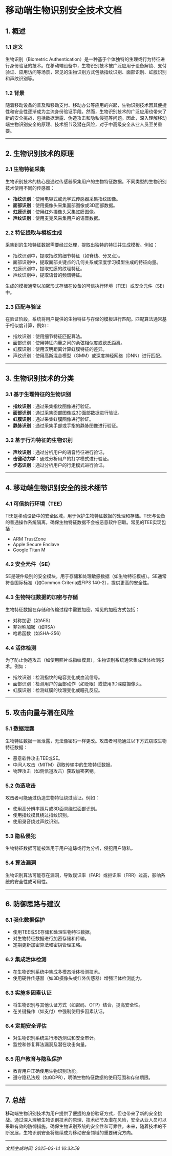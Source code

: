 # 移动端生物识别安全技术文档

## 1. 概述

### 1.1 定义
生物识别（Biometric Authentication）是一种基于个体独特的生理或行为特征进行身份验证的技术。在移动端设备中，生物识别技术被广泛应用于设备解锁、支付验证、应用访问等场景，常见的生物识别方式包括指纹识别、面部识别、虹膜识别和声纹识别等。

### 1.2 背景
随着移动设备的普及和移动支付、移动办公等应用的兴起，生物识别技术因其便捷性和安全性逐渐成为主流身份验证手段。然而，生物识别技术的广泛应用也带来了新的安全挑战，包括数据泄露、伪造攻击和隐私侵犯等问题。因此，深入理解移动端生物识别安全的原理、技术细节及潜在风险，对于中高级安全从业人员至关重要。

---

## 2. 生物识别技术的原理

### 2.1 生物特征采集
生物识别技术的核心是通过传感器采集用户的生物特征数据。不同类型的生物识别技术使用不同的传感器：
- **指纹识别**：使用电容式或光学式传感器采集指纹图像。
- **面部识别**：使用摄像头采集面部图像或3D面部数据。
- **虹膜识别**：使用红外摄像头采集虹膜图像。
- **声纹识别**：使用麦克风采集用户的语音数据。

### 2.2 特征提取与模板生成
采集到的生物特征数据需要经过处理，提取出独特的特征并生成模板。例如：
- 指纹识别中，提取指纹的细节特征（如脊线、分叉点）。
- 面部识别中，提取面部关键点的几何关系或深度学习模型生成的特征向量。
- 虹膜识别中，提取虹膜的纹理特征。
- 声纹识别中，提取语音的频谱特征。

生成的模板通常以加密形式存储在设备的可信执行环境（TEE）或安全元件（SE）中。

### 2.3 匹配与验证
在验证阶段，系统将用户提供的生物特征与存储的模板进行匹配。匹配算法通常基于相似度计算，例如：
- 指纹识别：使用细节特征匹配算法。
- 面部识别：使用特征向量之间的余弦相似度或欧氏距离。
- 虹膜识别：使用汉明距离计算虹膜特征的差异。
- 声纹识别：使用高斯混合模型（GMM）或深度神经网络（DNN）进行匹配。

---

## 3. 生物识别技术的分类

### 3.1 基于生理特征的生物识别
- **指纹识别**：通过采集指纹图像进行验证。
- **面部识别**：通过采集面部图像或3D面部数据进行验证。
- **虹膜识别**：通过采集虹膜图像进行验证。
- **静脉识别**：通过采集手部或手指的静脉图像进行验证。

### 3.2 基于行为特征的生物识别
- **声纹识别**：通过分析用户的语音特征进行验证。
- **击键动力学**：通过分析用户的打字模式进行验证。
- **步态识别**：通过分析用户的行走模式进行验证。

---

## 4. 移动端生物识别安全的技术细节

### 4.1 可信执行环境（TEE）
TEE是移动设备中的安全区域，用于保护生物特征数据的处理和存储。TEE与设备的普通操作系统隔离，确保生物特征数据不会被恶意软件窃取。常见的TEE实现包括：
- ARM TrustZone
- Apple Secure Enclave
- Google Titan M

### 4.2 安全元件（SE）
SE是硬件级别的安全模块，用于存储和处理敏感数据（如生物特征模板）。SE通常符合国际标准（如Common Criteria或FIPS 140-2），提供更高的安全性。

### 4.3 生物特征数据的加密与存储
生物特征数据在存储和传输过程中需要加密。常见的加密方式包括：
- 对称加密（如AES）
- 非对称加密（如RSA）
- 哈希函数（如SHA-256）

### 4.4 活体检测
为了防止伪造攻击（如使用照片或指纹模具），生物识别系统通常集成活体检测技术。例如：
- 指纹识别：检测指纹的电容变化或血流信号。
- 面部识别：检测用户的面部动作（如眨眼）或使用3D深度摄像头。
- 虹膜识别：检测虹膜的纹理变化或瞳孔反应。

---

## 5. 攻击向量与潜在风险

### 5.1 数据泄露
生物特征数据一旦泄露，无法像密码一样更改。攻击者可能通过以下方式窃取生物特征数据：
- 恶意软件攻击TEE或SE。
- 中间人攻击（MITM）窃取传输中的生物特征数据。
- 物理攻击（如侧信道攻击）获取加密密钥。

### 5.2 伪造攻击
攻击者可能通过伪造生物特征绕过验证。例如：
- 使用高分辨率照片或3D面具绕过面部识别。
- 使用指纹模具绕过指纹识别。
- 使用录音绕过声纹识别。

### 5.3 隐私侵犯
生物特征数据可能被滥用于用户追踪或行为分析，侵犯用户隐私。

### 5.4 算法漏洞
生物识别算法可能存在漏洞，导致误识率（FAR）或拒识率（FRR）过高，影响系统的安全性或可用性。

---

## 6. 防御思路与建议

### 6.1 强化数据保护
- 使用TEE或SE存储和处理生物特征数据。
- 对生物特征数据进行加密存储和传输。
- 定期更新加密算法和密钥管理策略。

### 6.2 集成活体检测
- 在生物识别系统中集成多模态活体检测技术。
- 使用硬件传感器（如3D摄像头或红外传感器）增强活体检测能力。

### 6.3 实施多因素认证
- 将生物识别与其他认证方式（如密码、OTP）结合，提高安全性。
- 在关键操作（如支付）中强制使用多因素认证。

### 6.4 定期安全评估
- 对生物识别系统进行渗透测试和安全审计。
- 监控和修复算法漏洞及潜在攻击向量。

### 6.5 用户教育与隐私保护
- 教育用户正确使用生物识别功能。
- 遵守隐私法规（如GDPR），明确生物特征数据的使用范围和存储期限。

---

## 7. 总结
移动端生物识别技术为用户提供了便捷的身份验证方式，但也带来了新的安全挑战。通过深入理解生物识别技术的原理、技术细节及潜在风险，安全从业人员可以采取有效的防御措施，确保生物识别系统的安全性和可靠性。未来，随着技术的不断发展，生物识别安全将继续成为移动安全领域的重要研究方向。

---

*文档生成时间: 2025-03-14 16:33:59*
